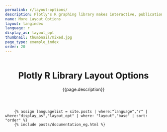 ```yaml
---
permalink: r/layout-options/
description: Plotly's R graphing library makes interactive, publication-quality graphs online. Tutorials and tips on layout options.
name: More Layout Options
layout: langindex
language: r
display_as: layout_opt
thumbnail: thumbnail/mixed.jpg
page_type: example_index
order: 20
---
```



<header class="--welcome">
	<div class="--welcome-body">
		<!--div.--wrap-inner-->
		<div class="--title">
			<div class="--category-img"><img src="https://plot.ly/gh-pages/documentation/static/images/r-small.png" alt=""></div>
			<div class="--body">
				<h1>Plotly R Library Layout Options</h1>
				<p>{{page.description}}</p>
			</div>
		</div>
	</div>
</header>

		{% assign languagelist = site.posts | where:"language","r" | where:"display_as","layout_opt" | where: "layout","base" | sort: "order" %}
        {% include posts/documentation_eg.html %}
